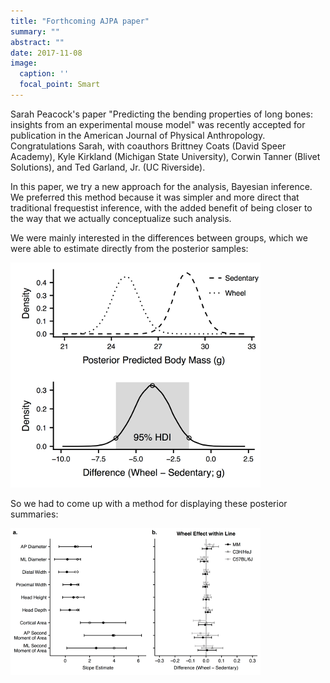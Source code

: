 ```yaml
---
title: "Forthcoming AJPA paper"
summary: ""
abstract: ""
date: 2017-11-08
image:
  caption: ''
  focal_point: Smart
---
```


Sarah Peacock's paper "Predicting the bending properties of long bones: insights from an experimental mouse model" was recently accepted for publication in the American Journal of Physical Anthropology. Congratulations Sarah, with coauthors Brittney Coats (David Speer Academy), Kyle Kirkland (Michigan State University), Corwin Tanner (Blivet Solutions), and Ted Garland, Jr. (UC Riverside).

In this paper, we try a new approach for the analysis, Bayesian inference. We preferred this method because it was simpler and more direct that traditional frequestist inference, with the added benefit of being closer to the way that we actually conceptualize such analysis.

We were mainly interested in the differences between groups, which we were able to estimate directly from the posterior samples:

![](2018_Peacock_EA_Fig_4.png)

So we had to come up with a method for displaying these posterior summaries:

![](2018_Peacock_EA_Fig_5.png)
